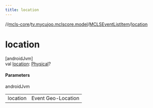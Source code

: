 ```yaml
---
title: location
---
```

//[mcls-core](../../../index.html)/[tv.mycujoo.mclscore.model](../index.html)/[MCLSEventListItem](index.html)/[location](location.html)



# location



[androidJvm]\
val [location](location.html): [Physical](../-physical/index.html)?



#### Parameters


androidJvm

| | |
|---|---|
| location | Event Geo-Location |





